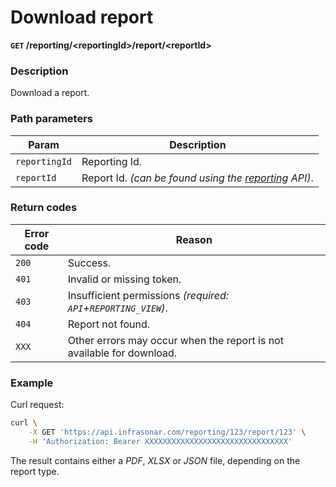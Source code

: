 # Download report
**`GET` /reporting/<reportingId\>/report/<reportId\>**

### Description
Download a report.

### Path parameters
Param               | Description
--------------------|-------------
`reportingId`       | Reporting Id.
`reportId`          | Report Id. _(can be found using the [reporting](./query.md) API)_.

### Return codes
Error code  | Reason
------------|--------
`200`       | Success.
`401`       | Invalid or missing token.
`403`       | Insufficient permissions _(required: `API`+`REPORTING_VIEW`)_.
`404`       | Report not found.
`XXX`       | Other errors may occur when the report is not available for download.

### Example
Curl request:
```bash
curl \
    -X GET 'https://api.infrasonar.com/reporting/123/report/123' \
    -H 'Authorization: Bearer XXXXXXXXXXXXXXXXXXXXXXXXXXXXXXXX'
```

The result contains either a _PDF_, _XLSX_ or _JSON_ file, depending on the report type.
